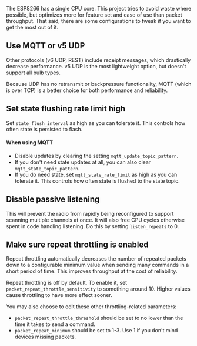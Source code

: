 The ESP8266 has a single CPU core.  This project tries to avoid waste where possible, but optimizes more for feature set and ease of use than packet throughput.  That said, there are some configurations to tweak if you want to get the most out of it.

## Use MQTT or v5 UDP

Other protocols (v6 UDP, REST) include receipt messages, which drastically decrease performance.  v5 UDP is the most lightweight option, but doesn't support all bulb types.

Because UDP has no retransmit or backpressure functionality, MQTT (which is over TCP) is a better choice for both performance and reliability.

## Set state flushing rate limit high

Set `state_flush_interval` as high as you can tolerate it.  This controls how often state is persisted to flash.

#### When using MQTT

* Disable updates by clearing the setting `mqtt_update_topic_pattern`.  
* If you don't need state updates at all, you can also clear `mqtt_state_topic_pattern`.  
* If you do need state, set `mqtt_state_rate_limit` as high as you can tolerate it.  This controls how often  state is flushed to the state topic.

## Disable passive listening

This will prevent the radio from rapidly being reconfigured to support scanning multiple channels at once.  It will also free CPU cycles otherwise spent in code handling listening.  Do this by setting `listen_repeats` to 0.

## Make sure repeat throttling is enabled

Repeat throttling automatically decreases the number of repeated packets down to a configurable minimum value when sending many commands in a short period of time.  This improves throughput at the cost of reliability.

Repeat throttling is off by default.  To enable it, set `packet_repeat_throttle_sensitivity` to something around 10.  Higher values cause throttling to have more effect sooner.

You may also choose to edit these other throttling-related parameters:

* `packet_repeat_throttle_threshold` should be set to no lower than the time it takes to send a command.
* `packet_repeat_minimum` should be set to 1-3.  Use 1 if you don't mind devices missing packets.